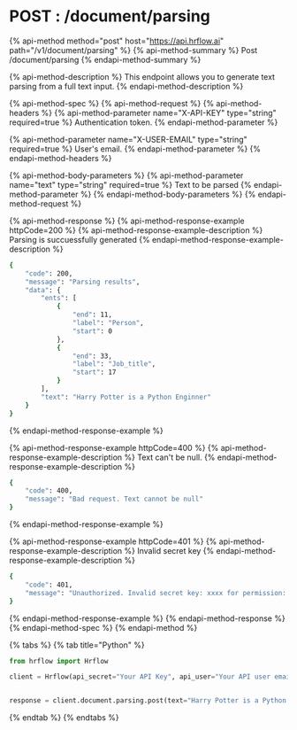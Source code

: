 # POST : /document/parsing

{% api-method method="post" host="https://api.hrflow.ai" path="/v1/document/parsing" %}
{% api-method-summary %}
Post /document/parsing
{% endapi-method-summary %}

{% api-method-description %}
This endpoint allows you to generate text parsing from a full text input.
{% endapi-method-description %}

{% api-method-spec %}
{% api-method-request %}
{% api-method-headers %}
{% api-method-parameter name="X-API-KEY" type="string" required=true %}
Authentication token.
{% endapi-method-parameter %}

{% api-method-parameter name="X-USER-EMAIL" type="string" required=true %}
User's email.
{% endapi-method-parameter %}
{% endapi-method-headers %}

{% api-method-body-parameters %}
{% api-method-parameter name="text" type="string" required=true %}
Text to be parsed
{% endapi-method-parameter %}
{% endapi-method-body-parameters %}
{% endapi-method-request %}

{% api-method-response %}
{% api-method-response-example httpCode=200 %}
{% api-method-response-example-description %}
Parsing is succuessfully generated
{% endapi-method-response-example-description %}

```bash
{
    "code": 200,
    "message": "Parsing results",
    "data": {
        "ents": [
            {
                "end": 11,
                "label": "Person",
                "start": 0
            },
            {
                "end": 33,
                "label": "Job_title",
                "start": 17
            }
        ],
        "text": "Harry Potter is a Python Enginner"
    }
}
```
{% endapi-method-response-example %}

{% api-method-response-example httpCode=400 %}
{% api-method-response-example-description %}
Text can't be null.
{% endapi-method-response-example-description %}

```bash
{
    "code": 400,
    "message": "Bad request. Text cannot be null"
}
```
{% endapi-method-response-example %}

{% api-method-response-example httpCode=401 %}
{% api-method-response-example-description %}
Invalid secret key
{% endapi-method-response-example-description %}

```bash
{
    "code": 401,
    "message": "Unauthorized. Invalid secret key: xxxx for permission: write"
}
```
{% endapi-method-response-example %}
{% endapi-method-response %}
{% endapi-method-spec %}
{% endapi-method %}

{% tabs %}
{% tab title="Python" %}
```python
from hrflow import Hrflow

client = Hrflow(api_secret="Your API Key", api_user="Your API user email")


response = client.document.parsing.post(text="Harry Potter is a Python Enginner")
```
{% endtab %}
{% endtabs %}



